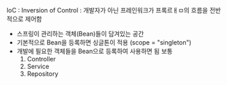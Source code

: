 IoC : Inversion of Control : 개발자가 아닌 프레인워크가 프록르ㅐㅁ의 흐름을 전반적으로 제어함

- 스프링이 관리하는 객체(Bean)들이 담겨있는 공간
- 기본적으로 Bean을 등록하면 싱글톤이 적용 (scope = "singleton")
- 개발에 필요한 객체들을 Bean으로 등록하여 사용하면 됨
	보통
	1. Controller
	2. Service
	3. Repository